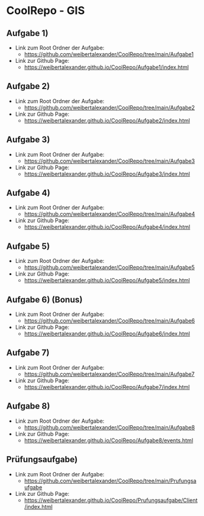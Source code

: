 # CoolRepo - GIS
## Aufgabe 1)
  * Link zum Root Ordner der Aufgabe:
    * https://github.com/weibertalexander/CoolRepo/tree/main/Aufgabe1
  * Link zur Github Page:
    * https://weibertalexander.github.io/CoolRepo/Aufgabe1/index.html

## Aufgabe 2)
  * Link zum Root Ordner der Aufgabe:
    * https://github.com/weibertalexander/CoolRepo/tree/main/Aufgabe2
  * Link zur Github Page:
    * https://weibertalexander.github.io/CoolRepo/Aufgabe2/index.html

## Aufgabe 3)
  * Link zum Root Ordner der Aufgabe:
    * https://github.com/weibertalexander/CoolRepo/tree/main/Aufgabe3
  * Link zur Github Page:
    * https://weibertalexander.github.io/CoolRepo/Aufgabe3/index.html

## Aufgabe 4)
  * Link zum Root Ordner der Aufgabe:
    * https://github.com/weibertalexander/CoolRepo/tree/main/Aufgabe4
  * Link zur Github Page:
    * https://weibertalexander.github.io/CoolRepo/Aufgabe4/index.html

## Aufgabe 5)
  * Link zum Root Ordner der Aufgabe:
    * https://github.com/weibertalexander/CoolRepo/tree/main/Aufgabe5
  * Link zur Github Page:
    * https://weibertalexander.github.io/CoolRepo/Aufgabe5/index.html

## Aufgabe 6) (Bonus)
  * Link zum Root Ordner der Aufgabe:
    * https://github.com/weibertalexander/CoolRepo/tree/main/Aufgabe6
  * Link zur Github Page:
    * https://weibertalexander.github.io/CoolRepo/Aufgabe6/index.html

## Aufgabe 7)
  * Link zum Root Ordner der Aufgabe:
    * https://github.com/weibertalexander/CoolRepo/tree/main/Aufgabe7
  * Link zur Github Page:
    * https://weibertalexander.github.io/CoolRepo/Aufgabe7/index.html
    
## Aufgabe 8)
  * Link zum Root Ordner der Aufgabe:
    * https://github.com/weibertalexander/CoolRepo/tree/main/Aufgabe8
  * Link zur Github Page:
    * https://weibertalexander.github.io/CoolRepo/Aufgabe8/events.html

## Prüfungsaufgabe)
 * Link zum Root Ordner der Aufgabe:
    * https://github.com/weibertalexander/CoolRepo/tree/main/Prufungsaufgabe
 * Link zur Github Page:
    * https://weibertalexander.github.io/CoolRepo/Prufungsaufgabe/Client/index.html
